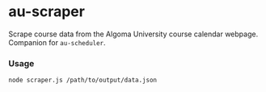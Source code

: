 # au-scraper
Scrape course data from the Algoma University course calendar webpage.
Companion for `au-scheduler`.

### Usage
`node scraper.js /path/to/output/data.json`

